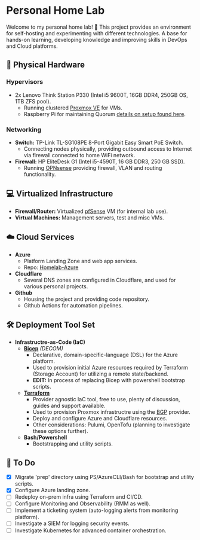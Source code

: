 # Personal Home Lab

Welcome to my personal home lab! :wave:
This project provides an environment for self-hosting and experimenting with different technologies. 
A base for hands-on learning, developing knowledge and improving skills in DevOps and Cloud platforms.

## :office: Physical Hardware

### Hypervisors
- 2x Lenovo Think Station P330 (Intel i5 9600T, 16GB DDR4, 250GB OS, 1TB ZFS pool).
  - Running clustered [Proxmox VE](https://www.proxmox.com/en/products/proxmox-virtual-environment/overview) for VMs.
  - Raspberry Pi for maintaining Quorum [details on setup found here](https://www.tshand.com/p/home-lab-part-6-setup-qdevice-for-proxmox-quorum/).
  
### Networking
- **Switch:** TP-Link TL-SG108PE 8-Port Gigabit Easy Smart PoE Switch.
  - Connecting nodes physically, providing outbound access to Internet via firewall connected to home WiFi network.
- **Firewall:** HP EliteDesk G1 (Intel i5-4590T, 16 GB DDR3, 250 GB SSD).
  - Running [OPNsense](https://opnsense.org/) providing firewall, VLAN and routing functionality.

## :computer: Virtualized Infrastructure

- **Firewall/Router:** Virtualized [pfSense](https://www.pfsense.org/download/) VM (for internal lab use).
- **Virtual Machines:** Management servers, test and misc VMs.

## :cloud: Cloud Services

- **Azure**
  - Platform Landing Zone and web app services.
  - Repo: [Homelab-Azure](https://github.com/tim-shand/homelab-azure)
- **Cloudflare**
  - Several DNS zones are configured in Cloudflare, and used for various personal projects.
- **Github**
  - Housing the project and providing code repository.
  - Github Actions for automation pipelines.

## :hammer_and_wrench: Deployment Tool Set

- **Infrastructre-as-Code (IaC)**
  - **[Bicep](https://learn.microsoft.com/en-us/azure/azure-resource-manager/bicep/)** _(DECOM)_
    - Declarative, domain-specific-language (DSL) for the Azure platform.
    - Used to provision initial Azure resources required by Terraform (Storage Account) for utilizing a remote state/backend.
    - **EDIT:** In process of replacing Bicep with powershell bootstrap scripts.
  - **[Terraform](https://www.terraform.io/)**
    - Provider agnostic IaC tool, free to use, plenty of discussion, guides and support available.
    - Used to provision Proxmox infrastructre using the [BGP](https://registry.terraform.io/providers/bpg/proxmox/latest) provider.
    - Deploy and configure Azure and Cloudflare resources.
    - Other considerations: Pulumi, OpenTofu (planning to investigate these options further).
  - **Bash/Powershell**
    - Bootstrapping and utility scripts.

## :memo: To Do

- [x] Migrate 'prep' directory using PS/AzureCLI/Bash for bootstrap and utility scripts. 
- [x] Configure Azure landing zone.
- [ ] Redeploy on-prem infra using Terraform and CI/CD.
- [ ] Configure Monitoring and Observability (RMM as well).
- [ ] Implement a ticketing system (auto-logging alerts from monitoring platform).
- [ ] Investigate a SIEM for logging security events.
- [ ] Investigate Kubernetes for advanced container orchestration.
